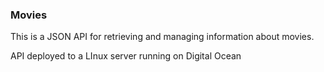 
### Movies
This is a JSON API for retrieving and managing information about movies.

API deployed to a LInux server running on Digital Ocean

